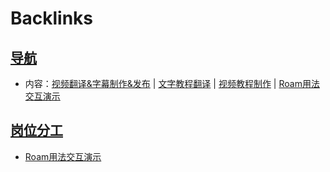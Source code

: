
# Backlinks
## [导航](导航.md)
- 内容：[视频翻译&字幕制作&发布](视频翻译&字幕制作&发布.md) | [文字教程翻译](文字教程翻译.md) | [视频教程制作](视频教程制作.md) | [Roam用法交互演示](Roam用法交互演示.md)

## [岗位分工](岗位分工.md)
- [Roam用法交互演示](Roam用法交互演示.md)

